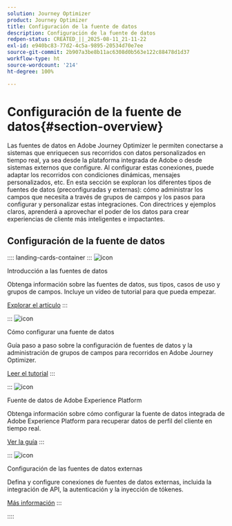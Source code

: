 ```yaml
---
solution: Journey Optimizer
product: Journey Optimizer
title: Configuración de la fuente de datos
description: Configuración de la fuente de datos
redpen-status: CREATED_||_2025-08-11_21-11-22
exl-id: e940bc83-77d2-4c5a-9895-20534d70e7ee
source-git-commit: 2b907a3be8b11ac6308d0b563e122c88478d1d37
workflow-type: ht
source-wordcount: '214'
ht-degree: 100%

---
```


# Configuración de la fuente de datos{#section-overview}

Las fuentes de datos en Adobe Journey Optimizer le permiten conectarse a sistemas que enriquecen sus recorridos con datos personalizados en tiempo real, ya sea desde la plataforma integrada de Adobe o desde sistemas externos que configure. Al configurar estas conexiones, puede adaptar los recorridos con condiciones dinámicas, mensajes personalizados, etc. En esta sección se exploran los diferentes tipos de fuentes de datos (preconfiguradas y externas): cómo administrar los campos que necesita a través de grupos de campos y los pasos para configurar y personalizar estas integraciones. Con directrices y ejemplos claros, aprenderá a aprovechar el poder de los datos para crear experiencias de cliente más inteligentes e impactantes.

## Configuración de la fuente de datos

:::: landing-cards-container
:::
![icon](https://cdn.experienceleague.adobe.com/icons/circle-play.svg)

Introducción a las fuentes de datos

Obtenga información sobre las fuentes de datos, sus tipos, casos de uso y grupos de campos. Incluye un vídeo de tutorial para que pueda empezar.

[Explorar el artículo](../using/datasource/about-data-sources.md)
:::

:::
![icon](https://cdn.experienceleague.adobe.com/icons/gear.svg)

Cómo configurar una fuente de datos

Guía paso a paso sobre la configuración de fuentes de datos y la administración de grupos de campos para recorridos en Adobe Journey Optimizer.

[Leer el tutorial](../using/datasource/configure-data-sources.md)
:::

:::
![icon](https://cdn.experienceleague.adobe.com/icons/puzzle-piece.svg)

Fuente de datos de Adobe Experience Platform

Obtenga información sobre cómo configurar la fuente de datos integrada de Adobe Experience Platform para recuperar datos de perfil del cliente en tiempo real.

[Ver la guía](../using/datasource/adobe-experience-platform-data-source.md)
:::

:::
![icon](https://cdn.experienceleague.adobe.com/icons/code-branch.svg)

Configuración de las fuentes de datos externas

Defina y configure conexiones de fuentes de datos externas, incluida la integración de API, la autenticación y la inyección de tókenes.

[Más información](../using/datasource/external-data-sources.md)
:::

::::

